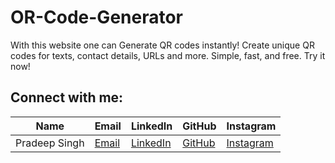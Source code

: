 # OR-Code-Generator
With this website one can Generate QR codes instantly! Create unique QR codes for texts, contact details, URLs and more. Simple, fast, and free. Try it now!


## Connect with me:
| Name    | Email              | LinkedIn                                      | GitHub                      | Instagram                     |
|---------|--------------------|-----------------------------------------------|-----------------------------|-------------------------------|
| Pradeep Singh | [Email](pradeep.singh04r@gmail.com)  | [LinkedIn](https://linkedin.com/in/pradeep-singh4) | [GitHub](https://github.com/pradeep-r04) | [Instagram](https://instagram.com/whypradeeep) | 
